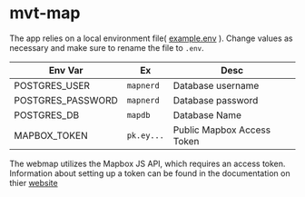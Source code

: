 # mvt-map


The app relies on a local environment file( [example.env](https://github.com/MTgravity/mvt-map/blob/master/example.env) ). 
Change values as necessary and make sure to rename the file to `.env`.

|Env Var|Ex|Desc|
|--|--|--|
|POSTGRES_USER|`mapnerd`|Database username|
|POSTGRES_PASSWORD|`mapnerd`|Database password|
|POSTGRES_DB|`mapdb`|Database Name|
|MAPBOX_TOKEN|`pk.ey...`|Public Mapbox Access Token|

The webmap utilizes the Mapbox JS API, which requires an access token. Information about setting up a token can be found in the documentation on thier [website](https://docs.mapbox.com/help/getting-started/access-tokens/)
